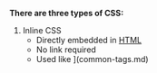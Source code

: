 **There are three types of CSS:**

1. Inline CSS
    - Directly embedded in [HTML](contents-html.md)
    - No link required
    - Used like ](common-tags.md)